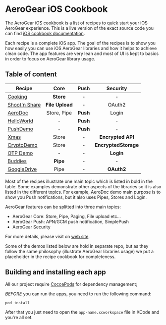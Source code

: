 AeroGear iOS Cookbook
=====================

The AeroGear iOS cookbook is a list of recipes to quick start your iOS AeroGear experience. This is a live version of the exact source code you can find [iOS cookbook documentation](http://aerogear.org/docs/guides/iOSCookbook/).

Each recipe is a complete iOS app. The goal of the recipes is to show you how easily you can use iOS AeroGear libraries and how it helps to achieve clean code. The app features are very lean and most of UI is kept to basics in order to focus on AeroGear library usage. 

## Table of content

| Recipe 	| Core 	| Push 	| Security 	|
| ------------- |:-------------:| :-----:|:-----:|
| [Cooking](Recipe/CookingRecipe.md) | **Store** | - | - |
| [Shoot'n Share](Shoot/Shoot.md) | **File Upload** | - | OAuth2 |
| [AeroDoc](https://github.com/aerogear/aerogear-aerodoc-ios) | Store, Pipe | **Push** | Login |
| [HelloWorld](https://github.com/aerogear/aerogear-push-helloworld/ios) | - | **Push** | - |
| [PushDemo](https://github.com/aerogear/aerogear-push-ios-demo) | - | **Push** | - |
| [Xmas](Xmas/Xmas.md) | Store | - | **Encrypted API** |
| [CryptoDemo](https://github.com/aerogear/aerogear-crypto-ios-demo) | Store | - | **EncryptedStorage** |
| [OTP Demo](https://github.com/aerogear/aerogear-otp-ios-demo) | - | - | **Login** |
| [Buddies](Buddies/README.md) | **Pipe** | - | - |
| [GoogleDrive](GoogleDrive/GoogleDrive.md) | Pipe | - | **OAuth2** |

Most of the recipes illustrate one main topic which is listed in bold in the table. Some examples demonstrate other aspects of the libraries so it is also listed in the different topics. For example, AeroDoc demo main purpose is to show you Push notifications, but it also uses Pipes, Stores and Login.

AeroGear features can be splitted into three main topics: 

* AeroGear Core: Store, Pipe, Paging, File upload etc...
* AeroGear Push: APN/GCM push notification, SimplePush
* AeroGear Security

For more details, please visit on [web site](http://aerogear.org/).

Some of the demos listed below are hold in separate repo, but as they follow the same philosophy (illustrate AeroGear libraries usage) we put a placeholder in the recipe cookbook for completeness.

## Building and installing each app

All our project require [CocoaPods](http://cocoapods.org/) for dependency management;

_BEFORE_ you can run the apps, you need to run the following command:

    pod install

After that you just need to open the ```app-name.xcworkspace``` file in XCode and you're all set.

